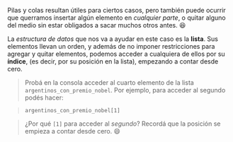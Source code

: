 Pilas y colas resultan útiles para ciertos casos, pero también puede ocurrir que querramos insertar algún elemento en *cualquier parte*, o quitar alguno del medio sin estar obligados a sacar muchos otros antes. :satisfied:

La *estructura de datos* que nos va a ayudar en este caso es la **lista**. Sus elementos llevan un orden, y además de no imponer restricciones para agregar y quitar elementos, podemos acceder a cualquiera de ellos por su **índice**, (es decir, por su posición en la lista), empezando a contar desde cero.

>  Probá en la consola acceder al cuarto elemento de la lista `argentinos_con_premio_nobel`. Por ejemplo, para acceder al segundo podés hacer:

> `argentinos_con_premio_nobel[1]`

> ¿Por qué `[1]` para acceder al *segundo*? Recordá que la posición se empieza a contar desde cero. :smile:
